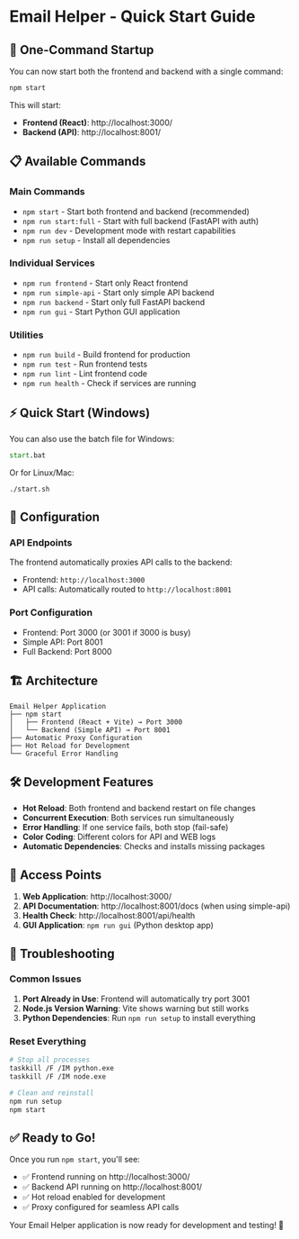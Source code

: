 # Email Helper - Quick Start Guide

## 🚀 One-Command Startup

You can now start both the frontend and backend with a single command:

```bash
npm start
```

This will start:
- **Frontend (React)**: http://localhost:3000/
- **Backend (API)**: http://localhost:8001/

## 📋 Available Commands

### Main Commands
- `npm start` - Start both frontend and backend (recommended)
- `npm run start:full` - Start with full backend (FastAPI with auth)
- `npm run dev` - Development mode with restart capabilities
- `npm run setup` - Install all dependencies

### Individual Services
- `npm run frontend` - Start only React frontend
- `npm run simple-api` - Start only simple API backend  
- `npm run backend` - Start only full FastAPI backend
- `npm run gui` - Start Python GUI application

### Utilities
- `npm run build` - Build frontend for production
- `npm run test` - Run frontend tests
- `npm run lint` - Lint frontend code
- `npm run health` - Check if services are running

## ⚡ Quick Start (Windows)

You can also use the batch file for Windows:

```cmd
start.bat
```

Or for Linux/Mac:

```bash
./start.sh
```

## 🔧 Configuration

### API Endpoints
The frontend automatically proxies API calls to the backend:
- Frontend: `http://localhost:3000`
- API calls: Automatically routed to `http://localhost:8001`

### Port Configuration
- Frontend: Port 3000 (or 3001 if 3000 is busy)
- Simple API: Port 8001
- Full Backend: Port 8000

## 🏗️ Architecture

```
Email Helper Application
├── npm start
│   ├── Frontend (React + Vite) → Port 3000
│   └── Backend (Simple API) → Port 8001
├── Automatic Proxy Configuration
├── Hot Reload for Development
└── Graceful Error Handling
```

## 🛠️ Development Features

- **Hot Reload**: Both frontend and backend restart on file changes
- **Concurrent Execution**: Both services run simultaneously
- **Error Handling**: If one service fails, both stop (fail-safe)
- **Color Coding**: Different colors for API and WEB logs
- **Automatic Dependencies**: Checks and installs missing packages

## 📱 Access Points

1. **Web Application**: http://localhost:3000/
2. **API Documentation**: http://localhost:8001/docs (when using simple-api)
3. **Health Check**: http://localhost:8001/api/health
4. **GUI Application**: `npm run gui` (Python desktop app)

## 🚨 Troubleshooting

### Common Issues

1. **Port Already in Use**: Frontend will automatically try port 3001
2. **Node.js Version Warning**: Vite shows warning but still works
3. **Python Dependencies**: Run `npm run setup` to install everything

### Reset Everything
```bash
# Stop all processes
taskkill /F /IM python.exe
taskkill /F /IM node.exe

# Clean and reinstall
npm run setup
npm start
```

## ✅ Ready to Go!

Once you run `npm start`, you'll see:
- ✅ Frontend running on http://localhost:3000/
- ✅ Backend API running on http://localhost:8001/  
- ✅ Hot reload enabled for development
- ✅ Proxy configured for seamless API calls

Your Email Helper application is now ready for development and testing! 🎊